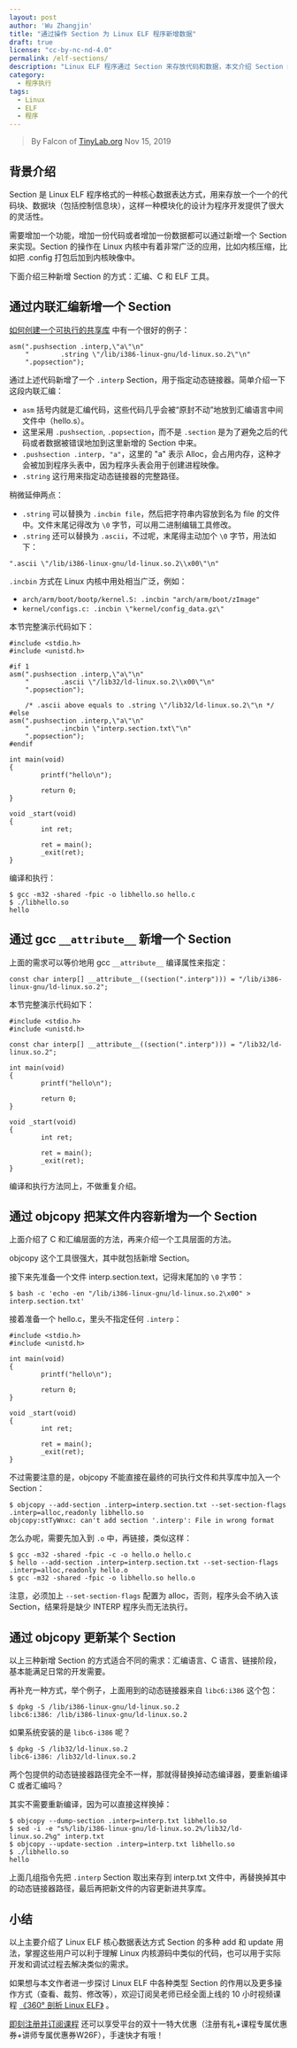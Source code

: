 ```yaml
---
layout: post
author: 'Wu Zhangjin'
title: "通过操作 Section 为 Linux ELF 程序新增数据"
draft: true
license: "cc-by-nc-nd-4.0"
permalink: /elf-sections/
description: "Linux ELF 程序通过 Section 来存放代码和数据，本文介绍 Section 的各种操作方式。"
category:
  - 程序执行
tags:
  - Linux
  - ELF
  - 程序
---
```


> By Falcon of [TinyLab.org][1]
> Nov 15, 2019

## 背景介绍

Section 是 Linux ELF 程序格式的一种核心数据表达方式，用来存放一个一个的代码块、数据块（包括控制信息块），这样一种模块化的设计为程序开发提供了很大的灵活性。

需要增加一个功能，增加一份代码或者增加一份数据都可以通过新增一个 Section 来实现。Section 的操作在 Linux 内核中有着非常广泛的应用，比如内核压缩，比如把 .config 打包后加到内核映像中。

下面介绍三种新增 Section 的方式：汇编、C 和 ELF 工具。

## 通过内联汇编新增一个 Section

[如何创建一个可执行的共享库](https://tinylab.org/exec-shlib/) 中有一个很好的例子：

```
asm(".pushsection .interp,\"a\"\n"
    "        .string \"/lib/i386-linux-gnu/ld-linux.so.2\"\n"
    ".popsection");
```

通过上述代码新增了一个 `.interp` Section，用于指定动态链接器。简单介绍一下这段内联汇编：


* `asm` 括号内就是汇编代码，这些代码几乎会被“原封不动”地放到汇编语言中间文件中（hello.s）。
* 这里采用 `.pushsection`, `.popsection`，而不是 `.section` 是为了避免之后的代码或者数据被错误地加到这里新增的 Section 中来。
* `.pushsection .interp, "a"`，这里的 "a" 表示 Alloc，会占用内存，这种才会被加到程序头表中，因为程序头表会用于创建进程映像。
* `.string` 这行用来指定动态链接器的完整路径。

稍微延伸两点：

* `.string` 可以替换为 `.incbin file`，然后把字符串内容放到名为 file 的文件中。文件末尾记得改为 `\0` 字节，可以用二进制编辑工具修改。
* `.string` 还可以替换为 `.ascii`，不过呢，末尾得主动加个 `\0` 字节，用法如下：

```
".ascii \"/lib/i386-linux-gnu/ld-linux.so.2\\x00\"\n"
```

`.incbin` 方式在 Linux 内核中用处相当广泛，例如：

* `arch/arm/boot/bootp/kernel.S: .incbin "arch/arm/boot/zImage"`
* `kernel/configs.c: .incbin \"kernel/config_data.gz\"`

本节完整演示代码如下：

```
#include <stdio.h>
#include <unistd.h>

#if 1
asm(".pushsection .interp,\"a\"\n"
    "        .ascii \"/lib32/ld-linux.so.2\\x00\"\n"
    ".popsection");

    /* .ascii above equals to .string \"/lib32/ld-linux.so.2\"\n */
#else
asm(".pushsection .interp,\"a\"\n"
    "        .incbin \"interp.section.txt\"\n"
    ".popsection");
#endif

int main(void)
{
        printf("hello\n");

        return 0;
}

void _start(void)
{
        int ret;

        ret = main();
        _exit(ret);
}
```

编译和执行：

```
$ gcc -m32 -shared -fpic -o libhello.so hello.c
$ ./libhello.so
hello
```

## 通过 gcc `__attribute__` 新增一个 Section

上面的需求可以等价地用 gcc `__attribute__` 编译属性来指定：

```
const char interp[] __attribute__((section(".interp"))) = "/lib/i386-linux-gnu/ld-linux.so.2";
```

本节完整演示代码如下：

```
#include <stdio.h>
#include <unistd.h>

const char interp[] __attribute__((section(".interp"))) = "/lib32/ld-linux.so.2";

int main(void)
{
        printf("hello\n");

        return 0;
}

void _start(void)
{
        int ret;

        ret = main();
        _exit(ret);
}
```

编译和执行方法同上，不做重复介绍。

## 通过 objcopy 把某文件内容新增为一个 Section

上面介绍了 C 和汇编层面的方法，再来介绍一个工具层面的方法。

objcopy 这个工具很强大，其中就包括新增 Section。

接下来先准备一个文件 interp.section.text，记得末尾加的 `\0` 字节：

```
$ bash -c 'echo -en "/lib/i386-linux-gnu/ld-linux.so.2\x00" > interp.section.txt'
```

接着准备一个 hello.c，里头不指定任何 `.interp`：

```
#include <stdio.h>
#include <unistd.h>

int main(void)
{
        printf("hello\n");

        return 0;
}

void _start(void)
{
        int ret;

        ret = main();
        _exit(ret);
}
```

不过需要注意的是，objcopy 不能直接在最终的可执行文件和共享库中加入一个 Section：

```
$ objcopy --add-section .interp=interp.section.txt --set-section-flags .interp=alloc,readonly libhello.so
objcopy:stTyWnxc: can't add section '.interp': File in wrong format
```

怎么办呢，需要先加入到 `.o` 中，再链接，类似这样：

```
$ gcc -m32 -shared -fpic -c -o hello.o hello.c
$ hello --add-section .interp=interp.section.txt --set-section-flags .interp=alloc,readonly hello.o
$ gcc -m32 -shared -fpic -o libhello.so hello.o
```
注意，必须加上 `--set-section-flags` 配置为 alloc，否则，程序头会不纳入该 Section，结果将是缺少 INTERP 程序头而无法执行。

## 通过 objcopy 更新某个 Section

以上三种新增 Section 的方式适合不同的需求：汇编语言、C 语言、链接阶段，基本能满足日常的开发需要。

再补充一种方式，举个例子，上面用到的动态链接器来自 `libc6:i386` 这个包：

```
$ dpkg -S /lib/i386-linux-gnu/ld-linux.so.2
libc6:i386: /lib/i386-linux-gnu/ld-linux.so.2
```

如果系统安装的是 `libc6-i386` 呢？

```
$ dpkg -S /lib32/ld-linux.so.2
libc6-i386: /lib32/ld-linux.so.2
```

两个包提供的动态链接器路径完全不一样，那就得替换掉动态编译器，要重新编译 C 或者汇编吗？

其实不需要重新编译，因为可以直接这样换掉：

```
$ objcopy --dump-section .interp=interp.txt libhello.so
$ sed -i -e "s%/lib/i386-linux-gnu/ld-linux.so.2%/lib32/ld-linux.so.2%g" interp.txt
$ objcopy --update-section .interp=interp.txt libhello.so
$ ./libhello.so
hello
```

上面几组指令先把 `.interp` Section 取出来存到 interp.txt 文件中，再替换掉其中的动态链接器路径，最后再把新文件的内容更新进共享库。


## 小结

以上主要介绍了 Linux ELF 核心数据表达方式 Section 的多种 add 和 update 用法，掌握这些用户可以利于理解 Linux 内核源码中类似的代码，也可以用于实际开发和调试过程去解决类似的需求。

如果想与本文作者进一步探讨 Linux ELF 中各种类型 Section 的作用以及更多操作方式（查看、裁剪、修改等），欢迎订阅吴老师已经全面上线的 10 小时视频课程 [《360° 剖析 Linux ELF》](https://w.url.cn/s/AMcKZ3a) 。

[即刻注册并订阅课程](https://yomocode.com/courses/9) 还可以享受平台的双十一特大优惠（注册有礼+课程专属优惠券+讲师专属优惠券W26F），手速快才有哦！

[1]: http://tinylab.org
